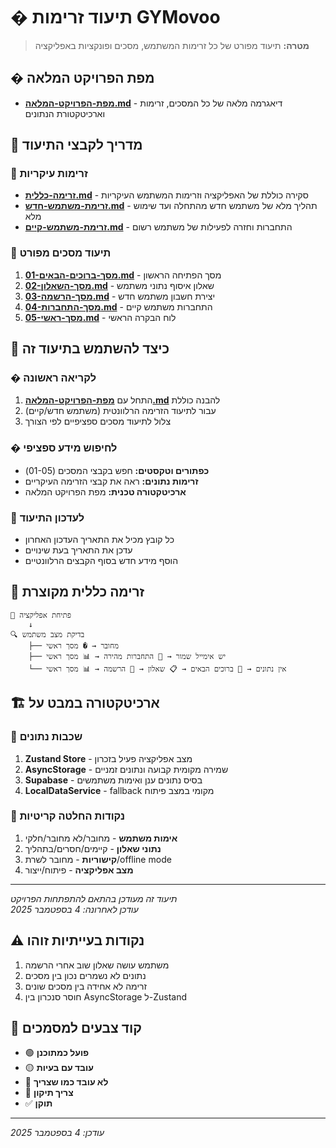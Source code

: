 # � תיעוד זרימות GYMovoo

> **מטרה:** תיעוד מפורט של כל זרימות המשתמש, מסכים ופונקציות באפליקציה

## �️ מפת הפרויקט המלאה

- **[מפת-הפרויקט-המלאה.md](./מפת-הפרויקט-המלאה.md)** - דיאגרמה מלאה של כל המסכים, זרימות וארכיטקטורת הנתונים

## 📖 מדריך לקבצי התיעוד

### 🎯 זרימות עיקריות

- **[זרימה-כללית.md](./זרימה-כללית.md)** - סקירה כוללת של האפליקציה וזרימות המשתמש העיקריות
- **[זרימת-משתמש-חדש.md](./זרימת-משתמש-חדש.md)** - תהליך מלא של משתמש חדש מהתחלה ועד שימוש מלא
- **[זרימת-משתמש-קיים.md](./זרימת-משתמש-קיים.md)** - התחברות וחזרה לפעילות של משתמש רשום

### 📱 תיעוד מסכים מפורט

1. **[01-מסך-ברוכים-הבאים.md](./01-מסך-ברוכים-הבאים.md)** - מסך הפתיחה הראשון
2. **[02-מסך-השאלון.md](./02-מסך-השאלון.md)** - שאלון איסוף נתוני משתמש
3. **[03-מסך-הרשמה.md](./03-מסך-הרשמה.md)** - יצירת חשבון משתמש חדש
4. **[04-מסך-התחברות.md](./04-מסך-התחברות.md)** - התחברות משתמש קיים
5. **[05-מסך-ראשי.md](./05-מסך-ראשי.md)** - לוח הבקרה הראשי

## 🔧 כיצד להשתמש בתיעוד זה

### � לקריאה ראשונה

1. התחל עם **[מפת-הפרויקט-המלאה.md](./מפת-הפרויקט-המלאה.md)** להבנה כוללת
2. עבור לתיעוד הזרימה הרלוונטית (משתמש חדש/קיים)
3. צלול לתיעוד מסכים ספציפיים לפי הצורך

### � לחיפוש מידע ספציפי

- **כפתורים וטקסטים:** חפש בקבצי המסכים (01-05)
- **זרימות נתונים:** ראה את קבצי הזרימה העיקריים
- **ארכיטקטורה טכנית:** מפת הפרויקט המלאה

### 📝 לעדכון התיעוד

- כל קובץ מכיל את התאריך העדכון האחרון
- עדכן את התאריך בעת שינויים
- הוסף מידע חדש בסוף הקבצים הרלוונטיים

## 🎯 זרימה כללית מקוצרת

```
🚀 פתיחת אפליקציה
    ↓
🔍 בדיקת מצב משתמש
    ├── מחובר → � מסך ראשי
    ├── יש אימייל שמור → 🔑 התחברות מהירה → 📊 מסך ראשי
    └── אין נתונים → 👋 ברוכים הבאים → 📋 שאלון → 🔐 הרשמה → 📊 מסך ראשי
```

## 🏗️ ארכיטקטורה במבט על

### 💾 שכבות נתונים

1. **Zustand Store** - מצב אפליקציה פעיל בזכרון
2. **AsyncStorage** - שמירה מקומית קבועה ונתונים זמניים
3. **Supabase** - בסיס נתונים ענן ואימות משתמשים
4. **LocalDataService** - fallback מקומי במצב פיתוח

### 🔀 נקודות החלטה קריטיות

1. **אימות משתמש** - מחובר/לא מחובר/חלקי
2. **נתוני שאלון** - קיימים/חסרים/בתהליך
3. **קישוריות** - מחובר לשרת/offline mode
4. **מצב אפליקציה** - פיתוח/ייצור

---

_תיעוד זה מעודכן בהתאם להתפתחות הפרויקט_  
_עודכן לאחרונה: 4 בספטמבר 2025_

## ⚠️ נקודות בעייתיות זוהו

1. משתמש עושה שאלון שוב אחרי הרשמה
2. נתונים לא נשמרים נכון בין מסכים
3. זרימה לא אחידה בין מסכים שונים
4. חוסר סנכרון בין AsyncStorage ל-Zustand

## 🎨 קוד צבעים למסמכים

- 🟢 **פועל כמתוכנן**
- 🟡 **עובד עם בעיות**
- 🔴 **לא עובד כמו שצריך**
- 🔧 **צריך תיקון**
- ✅ **תוקן**

---

_עודכן: 4 בספטמבר 2025_
